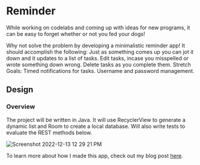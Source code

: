 # Reminder

While working on codelabs and coming up with ideas for new programs, it can be easy to forget whether or not you fed your dogs!

Why not solve the problem by developing a minimalistic reminder app! It should accomplish the following: 
Just as something comes up you can jot it down and it updates to a list of tasks. 
Edit tasks, incase you misspelled or wrote something down wrong.
Delete tasks as you complete them.
Stretch Goals:
Timed notifications for tasks. 
Username and password management. 

## Design

### Overview
The project will be written in Java. It will use RecyclerView to generate a dynamic list and Room to create a local database. Will also write tests to evaluate the REST methods below. 


![Screenshot 2022-12-13 12 29 21 PM](https://user-images.githubusercontent.com/53846309/208178170-3c32f974-34dd-4177-a379-c6770d1ab1e4.png)


To learn more about how I made this app, check out my blog post [here](https://physicalrobot.github.io/code_blog/portfolio/reminder/).
